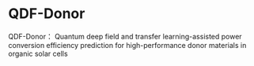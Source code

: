 # QDF-Donor
QDF-Donor： Quantum deep field and transfer learning-assisted power conversion efficiency prediction for high-performance donor materials in organic solar cells
